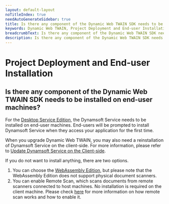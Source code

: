 ```yaml
---
layout: default-layout
noTitleIndex: true
needAutoGenerateSidebar: true
title: Is there any component of the Dynamic Web TWAIN SDK needs to be installed on end-user machines?
keywords: Dynamic Web TWAIN, Project Deployment and End-user Installation, installation on end-user
breadcrumbText: Is there any component of the Dynamic Web TWAIN SDK needs to be installed on end-user machines?
description: Is there any component of the Dynamic Web TWAIN SDK needs to be installed on end-user machines?
---
```


# Project Deployment and End-user Installation

## Is there any component of the Dynamic Web TWAIN SDK needs to be installed on end-user machines?

For the <a href="https://www.dynamsoft.com/web-twain/docs/indepth/features/initialize.html?ver=latest#desktop-service-edition" target="_blank">Desktop Service Edition</a>, the Dynamsoft Service needs to be installed on end-user machines. End-users will be prompted to install Dynamsoft Service when they access your application for the first time.

When you upgrade Dynamic Web TWAIN, you may also need a reinstallation of Dynamsoft Service on the client-side. For more information, please refer to <a href="https://www.dynamsoft.com/web-twain/docs/indepth/development/upgrade.html?ver=latest#update-dynamsoft-service-on-the-client-side" target="_blank">Update Dynamsoft Service on the Client-side</a>.

If you do not want to install anything, there are two options.
1. You can choose the <a href="https://www.dynamsoft.com/web-twain/docs/indepth/features/initialize.html?ver=latest#webassembly-edition" target="_blank">WebAssembly Edition</a>, but please note that the WebAssembly Edition does not support physical document scanners.
2. You can enable Remote Scan, which scans documents from remote scanners connected to host machines. No installation is required on the client machine. Please check <a href="https://www.dynamsoft.com/web-twain/docs/indepth/faqs/develop/how-to-enable-remote-scan.html" target="_blank">here</a> for more information on how remote scan works and how to enable it.
